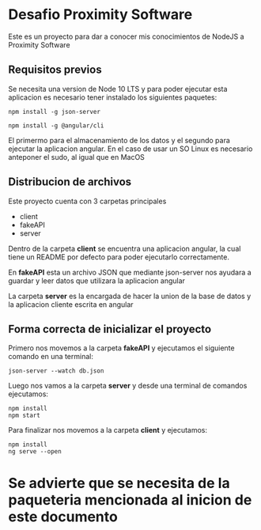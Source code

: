 # Desafio Proximity Software
Este es un proyecto para dar a conocer mis conocimientos de NodeJS a Proximity Software

## Requisitos previos
Se necesita una version de Node 10 LTS y para poder ejecutar esta aplicacion es necesario tener instalado los siguientes paquetes:
```
npm install -g json-server

npm install -g @angular/cli
```
El primermo para el almacenamiento de los datos y el segundo para ejecutar la aplicacion angular. En el caso de usar un SO Linux es necesario anteponer el sudo, al igual que en MacOS

## Distribucion de archivos
Este proyecto cuenta con 3 carpetas principales
* client
* fakeAPI
* server

Dentro de la carpeta **client** se encuentra una aplicacion angular, la cual tiene un README por defecto para poder ejecutarlo correctamente.

En **fakeAPI** esta un archivo JSON que mediante json-server nos ayudara a guardar y leer datos que utilizara la aplicacion angular

La carpeta **server** es la encargada de hacer la union de la base de datos y la aplicacion cliente escrita en angular

## Forma correcta de inicializar el proyecto

Primero nos movemos a la carpeta **fakeAPI** y ejecutamos el siguiente comando en una terminal:
```
json-server --watch db.json
```
Luego nos vamos a la carpeta  **server** y desde una terminal de comandos ejecutamos:
```
npm install
npm start
```
Para finalizar nos movemos a la carpeta **client** y ejecutamos:
```
npm install
ng serve --open
```
# Se advierte que se necesita de la paqueteria mencionada al inicion de este documento
